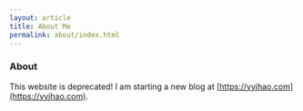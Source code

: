```yaml
---
layout: article
title: About Me
permalink: about/index.html
---
```


### About

This website is deprecated! I am starting a new blog at [https://yyjhao.com](https://yyjhao.com).
